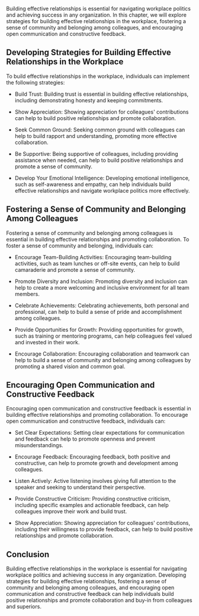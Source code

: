
Building effective relationships is essential for navigating workplace politics and achieving success in any organization. In this chapter, we will explore strategies for building effective relationships in the workplace, fostering a sense of community and belonging among colleagues, and encouraging open communication and constructive feedback.

Developing Strategies for Building Effective Relationships in the Workplace
---------------------------------------------------------------------------

To build effective relationships in the workplace, individuals can implement the following strategies:

* Build Trust: Building trust is essential in building effective relationships, including demonstrating honesty and keeping commitments.

* Show Appreciation: Showing appreciation for colleagues' contributions can help to build positive relationships and promote collaboration.

* Seek Common Ground: Seeking common ground with colleagues can help to build rapport and understanding, promoting more effective collaboration.

* Be Supportive: Being supportive of colleagues, including providing assistance when needed, can help to build positive relationships and promote a sense of community.

* Develop Your Emotional Intelligence: Developing emotional intelligence, such as self-awareness and empathy, can help individuals build effective relationships and navigate workplace politics more effectively.

Fostering a Sense of Community and Belonging Among Colleagues
-------------------------------------------------------------

Fostering a sense of community and belonging among colleagues is essential in building effective relationships and promoting collaboration. To foster a sense of community and belonging, individuals can:

* Encourage Team-Building Activities: Encouraging team-building activities, such as team lunches or off-site events, can help to build camaraderie and promote a sense of community.

* Promote Diversity and Inclusion: Promoting diversity and inclusion can help to create a more welcoming and inclusive environment for all team members.

* Celebrate Achievements: Celebrating achievements, both personal and professional, can help to build a sense of pride and accomplishment among colleagues.

* Provide Opportunities for Growth: Providing opportunities for growth, such as training or mentoring programs, can help colleagues feel valued and invested in their work.

* Encourage Collaboration: Encouraging collaboration and teamwork can help to build a sense of community and belonging among colleagues by promoting a shared vision and common goal.

Encouraging Open Communication and Constructive Feedback
--------------------------------------------------------

Encouraging open communication and constructive feedback is essential in building effective relationships and promoting collaboration. To encourage open communication and constructive feedback, individuals can:

* Set Clear Expectations: Setting clear expectations for communication and feedback can help to promote openness and prevent misunderstandings.

* Encourage Feedback: Encouraging feedback, both positive and constructive, can help to promote growth and development among colleagues.

* Listen Actively: Active listening involves giving full attention to the speaker and seeking to understand their perspective.

* Provide Constructive Criticism: Providing constructive criticism, including specific examples and actionable feedback, can help colleagues improve their work and build trust.

* Show Appreciation: Showing appreciation for colleagues' contributions, including their willingness to provide feedback, can help to build positive relationships and promote collaboration.

Conclusion
----------

Building effective relationships in the workplace is essential for navigating workplace politics and achieving success in any organization. Developing strategies for building effective relationships, fostering a sense of community and belonging among colleagues, and encouraging open communication and constructive feedback can help individuals build positive relationships and promote collaboration and buy-in from colleagues and superiors.
